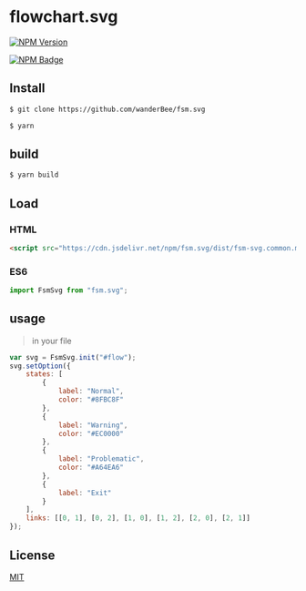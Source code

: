 # flowchart.svg

[![NPM Version](https://img.shields.io/npm/v/fsm.svg.svg)](https://www.npmjs.com/package/fsm.svg)

[![NPM Badge](https://nodei.co/npm/fsm.svg.png?downloads=true)](https://www.npmjs.com/package/fsm.svg)

## Install

```bash
$ git clone https://github.com/wanderBee/fsm.svg
```

```bash
$ yarn
```

## build

```bash
$ yarn build
```

## Load

### HTML

```html
<script src="https://cdn.jsdelivr.net/npm/fsm.svg/dist/fsm-svg.common.min.js"></script>
```

### ES6

```js
import FsmSvg from "fsm.svg";
```

## usage

> in your file

```javascript
var svg = FsmSvg.init("#flow");
svg.setOption({
	states: [
		{
			label: "Normal",
			color: "#8FBC8F"
		},
		{
			label: "Warning",
			color: "#EC0000"
		},
		{
			label: "Problematic",
			color: "#A64EA6"
		},
		{
			label: "Exit"
		}
	],
	links: [[0, 1], [0, 2], [1, 0], [1, 2], [2, 0], [2, 1]]
});
```

## License

[MIT](LICENSE)
